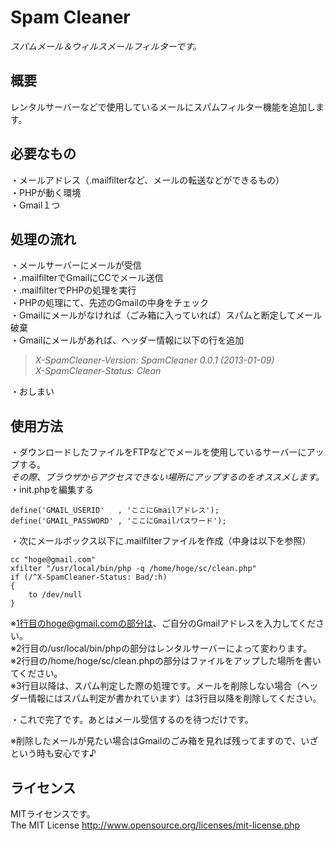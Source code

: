 # Spam Cleaner
*スパムメール＆ウィルスメールフィルターです。*
## 概要
レンタルサーバーなどで使用しているメールにスパムフィルター機能を追加します。
## 必要なもの
・メールアドレス（.mailfilterなど、メールの転送などができるもの）  
・PHPが動く環境  
・Gmail１つ
## 処理の流れ
・メールサーバーにメールが受信  
・.mailfilterでGmailにCCでメール送信  
・.mailfilterでPHPの処理を実行  
・PHPの処理にて、先述のGmailの中身をチェック  
・Gmailにメールがなければ（ごみ箱に入っていれば）スパムと断定してメール破棄  
・Gmailにメールがあれば、ヘッダー情報に以下の行を追加  
>*X-SpamCleaner-Version: SpamCleaner 0.0.1 (2013-01-09)*  
*X-SpamCleaner-Status: Clean*

・おしまい

## 使用方法
・ダウンロードしたファイルをFTPなどでメールを使用しているサーバーにアップする。  
*その際、ブラウザからアクセスできない場所にアップするのをオススメします。*  
・init.phpを編集する  

    define('GMAIL_USERID'	, 'ここにGmailアドレス');
    define('GMAIL_PASSWORD'	, 'ここにGmailパスワード');

・次にメールボックス以下に.mailfilterファイルを作成（中身は以下を参照）  

    cc "hoge@gmail.com"
    xfilter "/usr/local/bin/php -q /home/hoge/sc/clean.php"
    if (/^X-SpamCleaner-Status: Bad/:h)
    {
    	to /dev/null
    }

※1行目のhoge@gmail.comの部分は、ご自分のGmailアドレスを入力してください。  
※2行目の/usr/local/bin/phpの部分はレンタルサーバーによって変わります。  
※2行目の/home/hoge/sc/clean.phpの部分はファイルをアップした場所を書いてください。  
※3行目以降は、スパム判定した際の処理です。メールを削除しない場合（ヘッダー情報にはスパム判定が書かれています）は3行目以降を削除してください。

・これで完了です。あとはメール受信するのを待つだけです。

※削除したメールが見たい場合はGmailのごみ箱を見れば残ってますので、いざという時も安心です♪

## ライセンス
MITライセンスです。  
The MIT License http://www.opensource.org/licenses/mit-license.php
